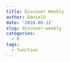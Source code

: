 ```yaml
---
title: Discover Weekly
author: DanielG
date: '2018-08-12'
slug: discover-weekly
categories:
  - R
tags:
  - function
---
```


